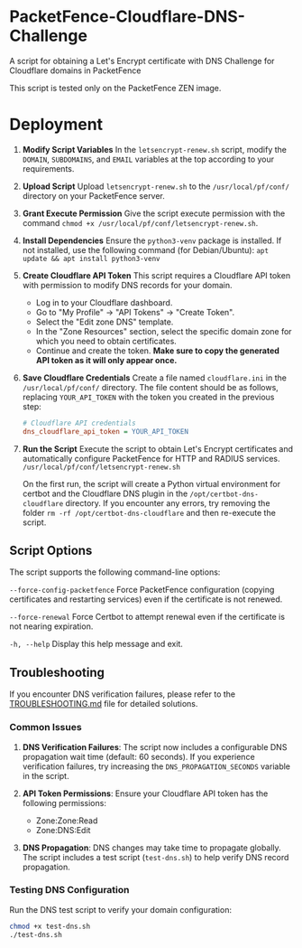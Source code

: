# PacketFence-Cloudflare-DNS-Challenge
A script for obtaining a Let's Encrypt certificate with DNS Challenge for Cloudflare domains in PacketFence

This script is tested only on the PacketFence ZEN image.

# Deployment

1.  **Modify Script Variables**
    In the `letsencrypt-renew.sh` script, modify the `DOMAIN`, `SUBDOMAINS`, and `EMAIL` variables at the top according to your requirements.

2.  **Upload Script**
    Upload `letsencrypt-renew.sh` to the `/usr/local/pf/conf/` directory on your PacketFence server.

3.  **Grant Execute Permission**
    Give the script execute permission with the command `chmod +x /usr/local/pf/conf/letsencrypt-renew.sh`.

4.  **Install Dependencies**
    Ensure the `python3-venv` package is installed. If not installed, use the following command (for Debian/Ubuntu):
    `apt update && apt install python3-venv`

5.  **Create Cloudflare API Token**
    This script requires a Cloudflare API token with permission to modify DNS records for your domain.
    * Log in to your Cloudflare dashboard.
    * Go to "My Profile" -> "API Tokens" -> "Create Token".
    * Select the "Edit zone DNS" template.
    * In the "Zone Resources" section, select the specific domain zone for which you need to obtain certificates.
    * Continue and create the token. **Make sure to copy the generated API token as it will only appear once.**

6.  **Save Cloudflare Credentials**
    Create a file named `cloudflare.ini` in the `/usr/local/pf/conf/` directory. The file content should be as follows, replacing `YOUR_API_TOKEN` with the token you created in the previous step:
    ```ini
    # Cloudflare API credentials
    dns_cloudflare_api_token = YOUR_API_TOKEN
    ```

7.  **Run the Script**
    Execute the script to obtain Let's Encrypt certificates and automatically configure PacketFence for HTTP and RADIUS services.
    `/usr/local/pf/conf/letsencrypt-renew.sh`

    On the first run, the script will create a Python virtual environment for certbot and the Cloudflare DNS plugin in the `/opt/certbot-dns-cloudflare` directory. If you encounter any errors, try removing the folder `rm -rf /opt/certbot-dns-cloudflare` and then re-execute the script.

## Script Options

The script supports the following command-line options:

  `--force-config-packetfence`  Force PacketFence configuration (copying certificates and restarting services) even if the certificate is not renewed.
  
  `--force-renewal`             Force Certbot to attempt renewal even if the certificate is not nearing expiration.
  
  `-h, --help`                  Display this help message and exit.

## Troubleshooting

If you encounter DNS verification failures, please refer to the [TROUBLESHOOTING.md](TROUBLESHOOTING.md) file for detailed solutions.

### Common Issues

1. **DNS Verification Failures**: The script now includes a configurable DNS propagation wait time (default: 60 seconds). If you experience verification failures, try increasing the `DNS_PROPAGATION_SECONDS` variable in the script.

2. **API Token Permissions**: Ensure your Cloudflare API token has the following permissions:
   - Zone:Zone:Read
   - Zone:DNS:Edit

3. **DNS Propagation**: DNS changes may take time to propagate globally. The script includes a test script (`test-dns.sh`) to help verify DNS record propagation.

### Testing DNS Configuration

Run the DNS test script to verify your domain configuration:
```bash
chmod +x test-dns.sh
./test-dns.sh
```
